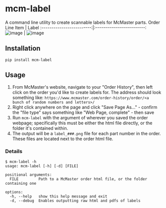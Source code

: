 # mcm-label

A command line utility to create scannable labels for McMaster parts.
Order Line Item             |  Label
:-------------------------:|:-------------------------:
![image](https://github.com/user-attachments/assets/7c432c1b-a183-4cf9-a4b1-9a14bbb0d1b2) | ![image](https://github.com/user-attachments/assets/5cbb498b-b662-43f1-aed7-17e6aed98d87)



## Installation

`pip install mcm-label`

## Usage

1. From McMaster's website, navigate to your "Order History", then left click on the order you'd like to create labels for. The address should look something like:
   `https://www.mcmaster.com/order-history/order/<a bunch of random numbers and letters>/`
2. Right click anywhere on the page and click "Save Page As..." - confirm the "file type" says something like "Web Page, complete" - then save
3. Run `mcm-label` with the argument of wherever you saved the order webpage; specifically this must be either the html file directly, or the folder it's contained within.
4. The output will be a `label_###.png` file for each part number in the order. These files are located next to the order html file.

### Details

```
$ mcm-label -h
usage: mcm-label [-h] [-d] [FILE]

positional arguments:
  FILE         Path to a McMaster order html file, or the folder containing one

options:
  -h, --help   show this help message and exit
  -d, --debug  Enables outputting raw html and pdfs of labels
```
